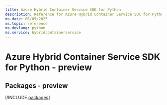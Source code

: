 ```yaml
---
title: Azure Hybrid Container Service SDK for Python
description: Reference for Azure Hybrid Container Service SDK for Python
ms.date: 06/05/2025
ms.topic: reference
ms.devlang: python
ms.service: hybridcontainerservice
---
```

# Azure Hybrid Container Service SDK for Python - preview
## Packages - preview
[!INCLUDE [packages](hybrid-container-service-index.md)]